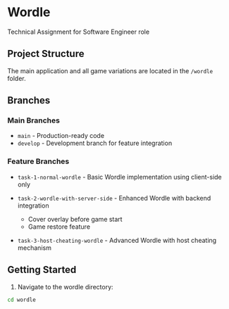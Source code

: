 # Wordle
Technical Assignment for Software Engineer role

## Project Structure

The main application and all game variations are located in the `/wordle` folder.

## Branches

### Main Branches
- `main` - Production-ready code
- `develop` - Development branch for feature integration

### Feature Branches
- `task-1-normal-wordle` - Basic Wordle implementation using client-side only

- `task-2-wordle-with-server-side` - Enhanced Wordle with backend integration
    - Cover overlay before game start
    - Game restore feature

- `task-3-host-cheating-wordle` - Advanced Wordle with host cheating mechanism

## Getting Started

1. Navigate to the wordle directory:
```bash
cd wordle